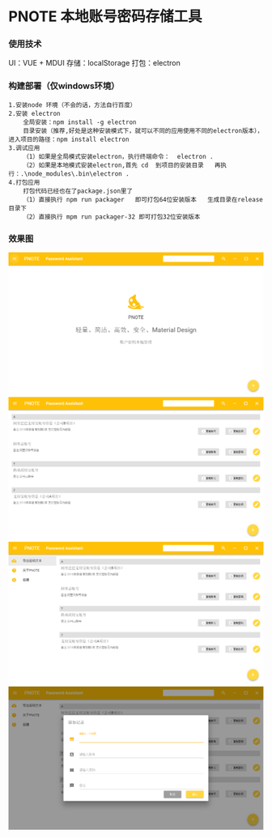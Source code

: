
# PNOTE  本地账号密码存储工具

### 使用技术

UI：VUE + MDUI
存储：localStorage
打包：electron

### 构建部署（仅windows环境）

	1.安装node 环境（不会的话，方法自行百度）
	2.安装 electron  
		全局安装：npm install -g electron
		目录安装（推荐,好处是这种安装模式下，就可以不同的应用使用不同的electron版本），进入项目的路径：npm install electron
	3.调试应用
		（1）如果是全局模式安装electron，执行终端命令：  electron .
		（2）如果是本地模式安装electron,首先 cd  到项目的安装目录   再执行：.\node_modules\.bin\electron .
	4.打包应用
		打包代码已经也在了package.json里了
		（1）直接执行 npm run packager   即可打包64位安装版本   生成目录在release目录下
		（2）直接执行 mpm run packager-32 即可打包32位安装版本 
		

### 效果图

![](samples/sample1.png)
![](samples/sample2.png)
![](samples/sample3.png)
![](samples/sample4.png)


















